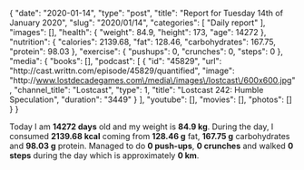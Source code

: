 {
    "date": "2020-01-14",
    "type": "post",
    "title": "Report for Tuesday 14th of January 2020",
    "slug": "2020\/01\/14",
    "categories": [
        "Daily report"
    ],
    "images": [],
    "health": {
        "weight": 84.9,
        "height": 173,
        "age": 14272
    },
    "nutrition": {
        "calories": 2139.68,
        "fat": 128.46,
        "carbohydrates": 167.75,
        "protein": 98.03
    },
    "exercise": {
        "pushups": 0,
        "crunches": 0,
        "steps": 0
    },
    "media": {
        "books": [],
        "podcast": [
            {
                "id": "45829",
                "url": "http:\/\/cast.writtn.com\/episode\/45829\/quantified",
                "image": "http:\/\/www.lostdecadegames.com\/media\/images\/lostcast\/600x600.jpg",
                "channel_title": "Lostcast",
                "type": 1,
                "title": "Lostcast 242: Humble Speculation",
                "duration": "3449"
            }
        ],
        "youtube": [],
        "movies": [],
        "photos": []
    }
}

Today I am <strong>14272 days</strong> old and my weight is <strong>84.9 kg</strong>. During the day, I consumed <strong>2139.68 kcal</strong> coming from <strong>128.46 g</strong> fat, <strong>167.75 g</strong> carbohydrates and <strong>98.03 g</strong> protein. Managed to do <strong>0 push-ups</strong>, <strong>0 crunches</strong> and walked <strong>0 steps</strong> during the day which is approximately <strong>0 km</strong>.